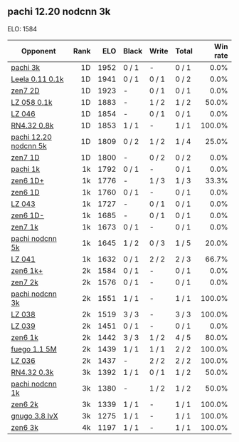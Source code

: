 ## pachi 12.20 nodcnn 3k ##

ELO: 1584

Opponent | Rank | ELO | Black | Write | Total | Win rate
---------|-----:|----:|-------|-------|-------|-------:
[pachi 3k](pachi%203k.md) | 1D | 1952 | 0 / 1 | - | 0 / 1 | 0.0%
[Leela 0.11 0.1k](Leela%200.11%200.1k.md) | 1D | 1941 | 0 / 1 | 0 / 1 | 0 / 2 | 0.0%
[zen7 2D](zen7%202D.md) | 1D | 1923 | - | 0 / 1 | 0 / 1 | 0.0%
[LZ 058 0.1k](LZ%20058%200.1k.md) | 1D | 1883 | - | 1 / 2 | 1 / 2 | 50.0%
[LZ 046](LZ%20046.md) | 1D | 1854 | - | 0 / 1 | 0 / 1 | 0.0%
[RN4.32 0.8k](RN4.32%200.8k.md) | 1D | 1853 | 1 / 1 | - | 1 / 1 | 100.0%
[pachi 12.20 nodcnn 5k](pachi%2012.20%20nodcnn%205k.md) | 1D | 1809 | 0 / 2 | 1 / 2 | 1 / 4 | 25.0%
[zen7 1D](zen7%201D.md) | 1D | 1800 | - | 0 / 2 | 0 / 2 | 0.0%
[pachi 1k](pachi%201k.md) | 1k | 1792 | 0 / 1 | - | 0 / 1 | 0.0%
[zen6 1D+](zen6%201D+.md) | 1k | 1776 | - | 1 / 3 | 1 / 3 | 33.3%
[zen6 1D](zen6%201D.md) | 1k | 1760 | 0 / 1 | - | 0 / 1 | 0.0%
[LZ 043](LZ%20043.md) | 1k | 1727 | - | 0 / 1 | 0 / 1 | 0.0%
[zen6 1D-](zen6%201D-.md) | 1k | 1685 | - | 0 / 1 | 0 / 1 | 0.0%
[zen7 1k](zen7%201k.md) | 1k | 1673 | 0 / 1 | - | 0 / 1 | 0.0%
[pachi nodcnn 5k](pachi%20nodcnn%205k.md) | 1k | 1645 | 1 / 2 | 0 / 3 | 1 / 5 | 20.0%
[LZ 041](LZ%20041.md) | 1k | 1632 | 0 / 1 | 2 / 2 | 2 / 3 | 66.7%
[zen6 1k+](zen6%201k+.md) | 2k | 1584 | 0 / 1 | - | 0 / 1 | 0.0%
[zen7 2k](zen7%202k.md) | 2k | 1576 | 0 / 1 | - | 0 / 1 | 0.0%
[pachi nodcnn 3k](pachi%20nodcnn%203k.md) | 2k | 1551 | 1 / 1 | - | 1 / 1 | 100.0%
[LZ 038](LZ%20038.md) | 2k | 1519 | 3 / 3 | - | 3 / 3 | 100.0%
[LZ 039](LZ%20039.md) | 2k | 1451 | 0 / 1 | - | 0 / 1 | 0.0%
[zen6 1k](zen6%201k.md) | 2k | 1442 | 3 / 3 | 1 / 2 | 4 / 5 | 80.0%
[fuego 1.1 5M](fuego%201.1%205M.md) | 2k | 1439 | 1 / 1 | 1 / 1 | 2 / 2 | 100.0%
[LZ 036](LZ%20036.md) | 2k | 1437 | - | 2 / 2 | 2 / 2 | 100.0%
[RN4.32 0.3k](RN4.32%200.3k.md) | 3k | 1392 | 1 / 1 | 0 / 1 | 1 / 2 | 50.0%
[pachi nodcnn 1k](pachi%20nodcnn%201k.md) | 3k | 1380 | - | 1 / 2 | 1 / 2 | 50.0%
[zen6 2k](zen6%202k.md) | 3k | 1339 | 1 / 1 | - | 1 / 1 | 100.0%
[gnugo 3.8 lvX](gnugo%203.8%20lvX.md) | 3k | 1275 | 1 / 1 | - | 1 / 1 | 100.0%
[zen6 3k](zen6%203k.md) | 4k | 1197 | 1 / 1 | - | 1 / 1 | 100.0%
